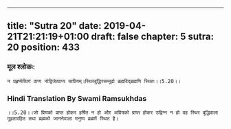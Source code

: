 
---
title: "Sutra 20"
date: 2019-04-21T21:21:19+01:00
draft: false
chapter: 5
sutra: 20
position: 433
---
### मूल श्लोकः:
```
न प्रहृष्येत्प्रियं प्राप्य नोद्विजेत्प्राप्य चाप्रियम्।स्थिरबुद्धिरसम्मूढो ब्रह्मविद्ब्रह्मणि स्थितः।।5.20।।

```

### Hindi Translation By Swami Ramsukhdas
```
।।5.20।।जो प्रियको प्राप्त होकर हर्षित न हो और अप्रियको प्राप्त होकर उद्विग्न न हो वह स्थिर बुद्धिवाला मूढ़तारहित तथा ब्रह्मको जाननेवाला मनुष्य ब्रह्ममें स्थित है। 

```

